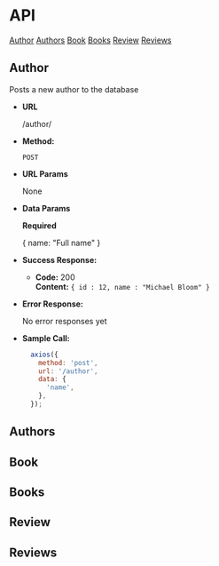 # API

[Author](https://github.com/vinylen2/ellabib-server/blob/master/API.md#author)
[Authors](https://github.com/vinylen2/ellabib-server/blob/master/API.md#authors)
[Book](https://github.com/vinylen2/ellabib-server/blob/master/API.md#Book)
[Books](https://github.com/vinylen2/ellabib-server/blob/master/API.md#Books)
[Review](https://github.com/vinylen2/ellabib-server/blob/master/API.md#Review)
[Reviews](https://github.com/vinylen2/ellabib-server/blob/master/API.md#Reviews)

Author
----
Posts a new author to the database


* **URL**

  /author/

* **Method:**

  `POST`

*  **URL Params**

    None

* **Data Params**

  **Required**

  { name: "Full name" }

* **Success Response:**

  * **Code:** 200 <br />
    **Content:** `{ id : 12, name : "Michael Bloom" }`

* **Error Response:**

  No error responses yet
  <!-- * **Code:** 404 NOT FOUND <br />
    **Content:** `{ error : "User doesn't exist" }`

  OR

  * **Code:** 401 UNAUTHORIZED <br />
    **Content:** `{ error : "You are unauthorized to make this request." }` -->

* **Sample Call:**

  ```javascript
    axios({
      method: 'post',
      url: '/author',
      data: {
        'name',
      },
    });
  ```
Authors
----

Book
----

Books
----

Review
----

Reviews
----

